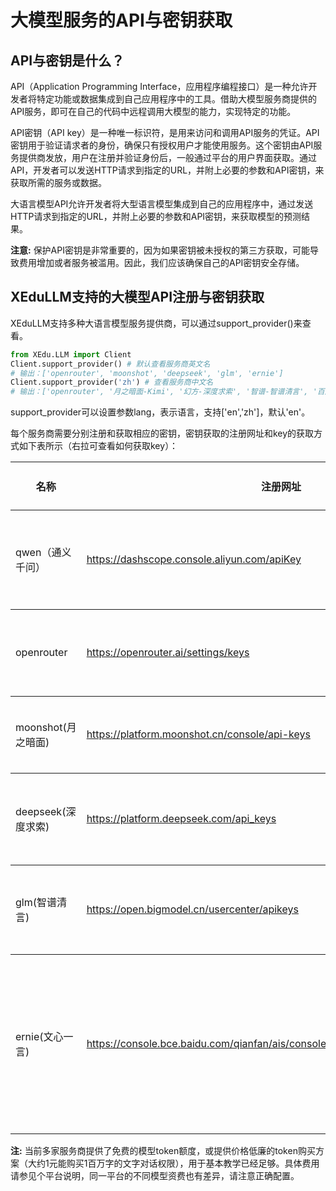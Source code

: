 # 大模型服务的API与密钥获取

## API与密钥是什么？

API（Application Programming Interface，应用程序编程接口）是一种允许开发者将特定功能或数据集成到自己应用程序中的工具。借助大模型服务商提供的API服务，即可在自己的代码中远程调用大模型的能力，实现特定的功能。 

API密钥（API key）是一种唯一标识符，是用来访问和调用API服务的凭证。API密钥用于验证请求者的身份，确保只有授权用户才能使用服务。这个密钥由API服务提供商发放，用户在注册并验证身份后，一般通过平台的用户界面获取。通过API，开发者可以发送HTTP请求到指定的URL，并附上必要的参数和API密钥，来获取所需的服务或数据。 

大语言模型API允许开发者将大型语言模型集成到自己的应用程序中，通过发送HTTP请求到指定的URL，并附上必要的参数和API密钥，来获取模型的预测结果。

**注意:** 保护API密钥是非常重要的，因为如果密钥被未授权的第三方获取，可能导致费用增加或者服务被滥用。因此，我们应该确保自己的API密钥安全存储。

## XEduLLM支持的大模型API注册与密钥获取

XEduLLM支持多种大语言模型服务提供商，可以通过support_provider()来查看。

```python
from XEdu.LLM import Client
Client.support_provider() # 默认查看服务商英文名
# 输出：['openrouter', 'moonshot', 'deepseek', 'glm', 'ernie']
Client.support_provider('zh') # 查看服务商中文名
# 输出：['openrouter', '月之暗面-Kimi', '幻方-深度求索', '智谱-智谱清言', '百度-文心一言']

```

support_provider可以设置参数lang，表示语言，支持['en','zh']，默认'en'。

每个服务商需要分别注册和获取相应的密钥，密钥获取的注册网址和key的获取方式如下表所示（右拉可查看如何获取key）：
<table class="docutils align-default">
    <thead>
        <tr class="row-odd">
            <th class="head">名称</th>
            <th class="head">注册网址</th>
            <th class="head">如何获取key</th>
            <th class="head">tokens赠送情况</th>
        </tr>
    </thead>
    <tbody>
        <tr class="row-even">
            <td>qwen（通义千问）</td>
            <td><a href="https://dashscope.console.aliyun.com/apiKey">https://dashscope.console.aliyun.com/apiKey</a></td>
            <td>API-KEY管理-创建新的API-KEY Key</td>
            <td>无</td>
        </tr>
    </tbody>
    <tbody>
        <tr class="row-even">
            <td>openrouter</td>
            <td><a href="https://openrouter.ai/settings/keys">https://openrouter.ai/settings/keys</a></td>
            <td>右上角个人头像-Keys-Create Key</td>
            <td>无</td>
        </tr>
    </tbody>
    <tbody>
        <tr class="row-even">
            <td>moonshot(月之暗面)</td>
            <td><a href="https://platform.moonshot.cn/console/api-keys">https://platform.moonshot.cn/console/api-keys</a></td>
            <td>左侧API Key管理-新建</td>
            <td>15.00 元（认证后领取）</td>
        </tr>
    </tbody>
    <tbody>
        <tr class="row-even">
            <td>deepseek(深度求索)</td>
            <td><a href="https://platform.deepseek.com/api_keys">https://platform.deepseek.com/api_keys</a></td>
            <td>左侧API keys-创建API key</td>
            <td>500万tokens（注意要去首页认证领取）</td>
        </tr>
    </tbody>
    <tbody>
        <tr class="row-even">
            <td>glm(智谱清言)</td>
            <td><a href="https://open.bigmodel.cn/usercenter/apikeys">https://open.bigmodel.cn/usercenter/apikeys</a></td>
            <td>左侧API keys-创建API key</td>
            <td>2500万tokens（有效期1个月）</td>
        </tr>
    </tbody>
    <tbody>
        <tr class="row-even">
            <td>ernie(文心一言)</td>
            <td><a href="https://console.bce.baidu.com/qianfan/ais/console/applicationConsole/application">https://console.bce.baidu.com/qianfan/ais/console/applicationConsole/application</a></td>
            <td>左侧应用接入-创建应用（不能重名）-同时需要API Key与Secret Key</td>
            <td>无（注意要实名认证开启服务，可在个人中心确认）</td>
        </tr>
    </tbody>
</table>


**注:** 当前多家服务商提供了免费的模型token额度，或提供价格低廉的token购买方案（大约1元能购买1百万字的文字对话权限），用于基本教学已经足够。具体费用请参见个平台说明，同一平台的不同模型资费也有差异，请注意正确配置。
